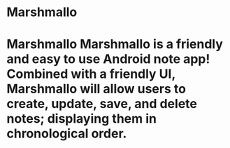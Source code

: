 # Marshmallo
# Marshmallo Marshmallo is a friendly and easy to use Android note app!  Combined with a friendly UI, Marshmallo will allow users to create, update, save, and delete notes; displaying them in chronological order.  

